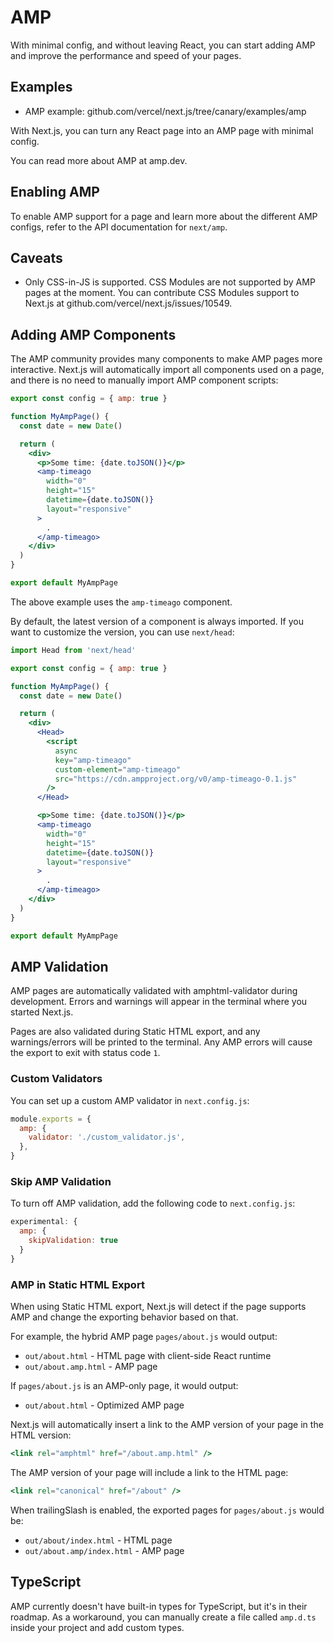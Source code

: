 # AMP

With minimal config, and without leaving React, you can start adding AMP and improve the performance and speed of your pages.

## Examples

- AMP example: github.com/vercel/next.js/tree/canary/examples/amp

With Next.js, you can turn any React page into an AMP page with minimal config.

You can read more about AMP at amp.dev.

## Enabling AMP

To enable AMP support for a page and learn more about the different AMP configs, refer to the API documentation for `next/amp`.

## Caveats

- Only CSS-in-JS is supported. CSS Modules are not supported by AMP pages at the moment. You can contribute CSS Modules support to Next.js at github.com/vercel/next.js/issues/10549.

## Adding AMP Components

The AMP community provides many components to make AMP pages more interactive. Next.js will automatically import all components used on a page, and there is no need to manually import AMP component scripts:

```jsx
export const config = { amp: true }

function MyAmpPage() {
  const date = new Date()

  return (
    <div>
      <p>Some time: {date.toJSON()}</p>
      <amp-timeago
        width="0"
        height="15"
        datetime={date.toJSON()}
        layout="responsive"
      >
        .
      </amp-timeago>
    </div>
  )
}

export default MyAmpPage
```

The above example uses the `amp-timeago` component.

By default, the latest version of a component is always imported. If you want to customize the version, you can use `next/head`:

```jsx
import Head from 'next/head'

export const config = { amp: true }

function MyAmpPage() {
  const date = new Date()

  return (
    <div>
      <Head>
        <script
          async
          key="amp-timeago"
          custom-element="amp-timeago"
          src="https://cdn.ampproject.org/v0/amp-timeago-0.1.js"
        />
      </Head>

      <p>Some time: {date.toJSON()}</p>
      <amp-timeago
        width="0"
        height="15"
        datetime={date.toJSON()}
        layout="responsive"
      >
        .
      </amp-timeago>
    </div>
  )
}

export default MyAmpPage
```

## AMP Validation

AMP pages are automatically validated with amphtml-validator during development. Errors and warnings will appear in the terminal where you started Next.js.

Pages are also validated during Static HTML export, and any warnings/errors will be printed to the terminal. Any AMP errors will cause the export to exit with status code `1`.

### Custom Validators

You can set up a custom AMP validator in `next.config.js`:

```js
module.exports = {
  amp: {
    validator: './custom_validator.js',
  },
}
```

### Skip AMP Validation

To turn off AMP validation, add the following code to `next.config.js`:

```js
experimental: {
  amp: {
    skipValidation: true
  }
}
```

### AMP in Static HTML Export

When using Static HTML export, Next.js will detect if the page supports AMP and change the exporting behavior based on that.

For example, the hybrid AMP page `pages/about.js` would output:

- `out/about.html` - HTML page with client-side React runtime
- `out/about.amp.html` - AMP page

If `pages/about.js` is an AMP-only page, it would output:

- `out/about.html` - Optimized AMP page

Next.js will automatically insert a link to the AMP version of your page in the HTML version:

```jsx
<link rel="amphtml" href="/about.amp.html" />
```

The AMP version of your page will include a link to the HTML page:

```jsx
<link rel="canonical" href="/about" />
```

When trailingSlash is enabled, the exported pages for `pages/about.js` would be:

- `out/about/index.html` - HTML page
- `out/about.amp/index.html` - AMP page

## TypeScript

AMP currently doesn't have built-in types for TypeScript, but it's in their roadmap. As a workaround, you can manually create a file called `amp.d.ts` inside your project and add custom types.